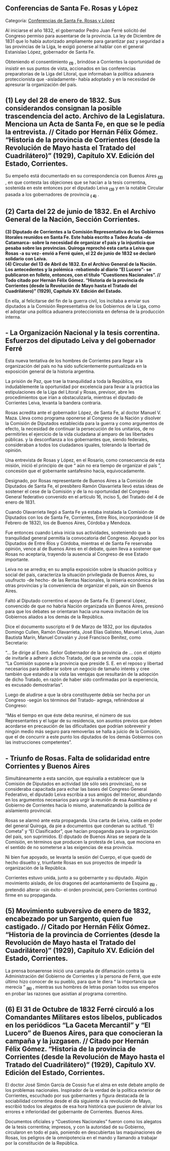 ## Conferencias de Santa Fe. Rosas y López

Categoría: [Conferencias de Santa Fe. Rosas y López](http://descubrircorrientes.com.ar/2012/index.php/4833-historia-desde-1814-hasta-la-guerra-de-la-triple-alianza/de-fernandez-blanco-a-atienza-ordenamiento-estadual-1821-1837/segundo-mandato-de-ferre-1830-1833/conferencias-de-santa-fe-rosas-y-lopez)

Al iniciarse el año 1832, el gobernador Pedro Juan Ferré solicitó del Congreso permiso para ausentarse de la provincia. La ley de Diciembre de 1831 que lo había autorizado ampliamente para garantizar paz y seguridad a las provincias de la Liga, le exigió ponerse al hablar con el general Estanislao López, gobernador de Santa Fe.

Obteniendo el consentimiento <sub><strong><span><span>(1)</span></span></strong></sub> , brindóse a Corrientes la oportunidad de insistir en sus puntos de vista, accionados en las conferencias preparatorias de la Liga del Litoral, que informaban la política aduanera proteccionista que -aisladamente- había adoptado y en la necesidad de apresurar la organización del país.

## **(1) Ley del 28 de enero de 1832. Sus considerandos consignan la posible trascendencia del acto. Archivo de la Legislatura. Menciona un Acta de Santa Fe, en que se le pedía la entrevista. // Citado por Hernán Félix Gómez. “Historia de la provincia de Corrientes (desde la Revolución de Mayo hasta el Tratado del Cuadrilátero)” (1929), Capítulo XV. Edición del Estado, Corrientes.**

Su empeño está documentado en su correspondencia con Buenos Aires <sub><strong><span><span>(2)</span></span></strong></sub> , en que contesta las objeciones que se hacían a la tesis correntina, sostenida en este entonces por el diputado Leiva <sub><strong><span><span>(3)</span></span></strong></sub> y en la notable Circular pasada a los gobernadores de provincia <sub><strong><span><span>( 4)</span></span></strong></sub> .

## **(2) Carta del 22 de junio de 1832. En el Archivo General de la Nación, Sección Corrientes.**  
**(3) Diputado de Corrientes a la Comisión Representativa de los Gobiernos litorales reunidos en Santa Fe. Este había escrito a Tadeo Acuña -de Catamarca- sobre la necesidad de organizar e1 país y la injusticia que pesaba sobre las provincias. Quiroga reprochó esta carta a Leiva que Rosas -a su vez- envió a Ferré quien, el 22 de junio de 1832 se declaró solidario con Leiva.**  
**(4) Circular del 13 de Abril de 1832. En el Archivo General de la Nación. Los antecedentes y la polémica -rebatiendo al diario “El Lucero”- se publicaron en folleto, entonces, con el título “Cuestiones Nacionales”. // Todo citado por Hernán Félix Gómez. “Historia de la provincia de Corrientes (desde la Revolución de Mayo hasta el Tratado del Cuadrilátero)” (1929), Capítulo XV. Edición del Estado.**

En ella, al felicitarse del fin de la guerra civil, los incitaba a enviar sus diputados a la Comisión Representativa de los Gobiernos de la Liga, como el adoptar una política aduanera proteccionista en defensa de la producción interna.

## **\- La Organización Nacional y la tesis correntina. Esfuerzos del diputado Leiva y del gobernador Ferré**

Esta nueva tentativa de los hombres de Corrientes para llegar a la organización del país no ha sido suficientemente puntualizada en la exposición general de la historia argentina.

La prisión de Paz, que trae la tranquilidad a toda la República, era indudablemente la oportunidad por excelencia para llevar a la práctica las estipulaciones de la Liga del Litoral y Rosas, previsor, abre les procedimientos que irían a obstaculizarla, mientras el diputado de Corrientes Leiva, levanta la bandera contraria.

Rosas acredita ante el gobernador López, de Santa Fe, al doctor Manuel V. Maza. Lleva como programa oponerse al Congreso de la Nación y disolver la Comisión de Diputados establecida para la guerra y como argumentos de efecto, la necesidad de continuar la persecución de los unitarios, de no permitirles el ejercicio de la vida ciudadana al amparo de las libertades públicas. y la desconfianza a los gobernantes que, siendo federales, consideraban a todos los ciudadanos iguales, tolerando la libertad de opinión.

Una entrevista de Rosas y López, en el Rosario, como consecuencia de esta misión, inició el principio de que “ aún no era tiempo de organizar el país ”, concesión que el gobernante santafesino hacía, equivocadamente.

Designado, por Rosas representante de Buenos Aires a la Comisión de Diputados de Santa Fe, el presbítero Ramón Olavarrieta llevó estas ideas de sostener el cese de la Comisión y de la no oportunidad del Congreso General federativo convenido en el artículo 16, inciso 5, del Tratado del 4 de enero de 1831.

Cuando Olavarrieta llegó a Santa Fe ya estaba instalada la Comisión de Diputados con los de Santa Fe, Corrientes, Entre Ríos, incorporándose (4 de Febrero de 1832), los de Buenos Aires, Córdoba y Mendoza.

Fue entonces cuando Leiva inicia sus actividades, sosteniendo que la tranquilidad general permitía la convocatoria del Congreso. Apoyado por los Diputados de Entre Ríos y Córdoba, mientras el de Santa Fe reservaba opinión, vence al de Buenos Aires en el debate, quien lleva a sostener que Rosas no aceptaría, trayendo la ausencia al Congreso de ese Estado importante.

Leiva no se arredra; en su amplia exposición sobre la situación política y social del país, caracteriza la situación privilegiada de Buenos Aires, su usufructo -de hecho- de las Rentas Nacionales, la miseria económica de las otras provincias y la conveniencia de organizar el país, aún sin Buenos Aires.

Faltó al Diputado correntino el apoyo de Santa Fe. El general López, convencido de que no habría Nación organizada sin Buenos Aires, presionó para que los debates se orientaran hacia una nueva invitación de los Gobiernos aliados a los demás de la República.

Dice el documento suscripto el 9 de Marzo de 1832, por los diputados Domingo Cullen, Ramón Olavarrieta, José Elías Galisteo, Manuel Leiva, Juan Bautista Marín, Manuel Corvalán y José Francisco Benítez, como Secretario:

“... Se dirige al Exmo. Señor Gobernador de la provincia de ... con el objeto de invitarle a adherir a dicho Tratado, del que se remite una copia.  
“La Comisión supone a la provincia que preside S. E. en el reposo y libertad necesarios para deliberar sobre un negocio de tamaño interés y cree también que estando a la vista las ventajas que resultarán de la adopción de dicho Tratado, en razón de haber sido confirmadas por la experiencia, es excusado demostrarlas”.

Luego de aludirse a que la obra constituyente debía ser hecha por un Congreso -según los términos del Tratado- agrega, refiriéndose al Congreso:

“Más el tiempo en que éste deba reunirse, el número de sus Representantes y el lugar de su residencia, son asuntos previos que deben acordarse en precaución de las dificultades que podrían sobrevenir y ningún medio más seguro para removerlas se halla a juicio de la Comisión, que el de concurrir a este punto los diputados de los demás Gobiernos con las instrucciones competentes”.

## **\- Triunfo de Rosas. Falta de solidaridad entre Corrientes y Buenos Aires**

Simultáneamente a esta sanción, que equivalía a establecer que la Comisión de Diputados en actividad (de sólo seis provincias), no se consideraba capacitada para echar las bases del Congreso General Federativo, el diputado Leiva escribía a sus amigos del Interior, abundando en los argumentos necesarios para urgir la reunión de esa Asamblea y el Gobierno de Corrientes hacía lo mismo, anatematizando la política de aislamiento provincial.

Rosas se alarmó ante esta propaganda. Una carta de Leiva, caída en poder del general Quiroga, da pie a documentos que condenan su actitud. “El Cometa” y “El Clasificador”, que hacían propaganda para la organización del país, son suprimidos. El diputado de Buenos Airas se separa de la Comisión, en términos que producen la protesta de Leiva, que mociona en el sentido de no someterse a las exigencias de esa provincia.

Ni bien fue apoyado, se levanta la sesión del Cuerpo, el que quedó de hecho disuelto y, triunfante Rosas en sus proyectos de impedir la organización de la República.

Corrientes estuvo unida, junto a su gobernante y su diputado. Algún movimiento aislado, de los dragones del acantonamiento de Esquina <sub><strong><span><span>(5)</span></span></strong></sub> , pretendió alterar -sin éxito- el orden provincial, pero Corrientes continuó firme en su propaganda.

## **(5) Movimiento subversivo de enero de 1832, encabezado por un Sargento, quien fue castigado. // Citado por Hernán Félix Gómez. “Historia de la provincia de Corrientes (desde la Revolución de Mayo hasta el Tratado del Cuadrilátero)” (1929), Capítulo XV. Edición del Estado, Corrientes.**

La prensa bonaerense inició una campaña de difamación contra la Administración del Gobierno de Corrientes y la persona de Ferré, que este último hizo conocer de su pueblo, para que le diera “ la importancia que merecía ” <sub><strong><span><span>(6)</span></span></strong></sub> , mientras sus hombres de letras ponían todos sus empeños en probar las razones que asistían al programa correntino.

## **(6) El 31 de Octubre de 1832 Ferré circuló a los Comandantes Militares estos libelos, publicados en los periódicos “La Gaceta Mercantil” y “El Lucero” de Buenos Aires, para que conocieran la campaña y la juzgasen. // Citado por Hernán Félix Gómez. “Historia de la provincia de Corrientes (desde la Revolución de Mayo hasta el Tratado del Cuadrilátero)” (1929), Capítulo XV. Edición del Estado, Corrientes.**

El doctor José Simón García de Cossio fue el alma en este debate amplio de los problemas nacionales. Inspirador de la verdad de la política exterior de Corrientes, escuchado por sus gobernantes y figura destacada de la sociabilidad correntina desde el día siguiente a la revolución de Mayo, escribió todos los alegatos de esa hora histórica que pusieron de aliviar los errores e inferioridad del gobernante de Corrientes. Buenos Aires.

Documentos oficiales y “Cuestiones Nacionales” fueron como los alegatos de la tesis correntina; impresos, y con la autoridad de su Gobierno, circularon en todo el país, poniendo en descubiertas las maquinaciones de Rosas, los peligros de la omnipotencia en el mando y llamando a trabajar por la constitución de la República.